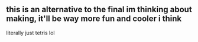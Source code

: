 ## this is an alternative to the final im thinking about making, it'll be way more fun and cooler i think

literally just tetris lol
